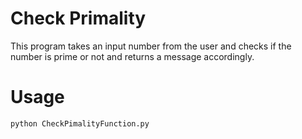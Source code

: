 # Check Primality
This program takes an input number from the user and checks if the number is prime or not and returns a message accordingly.

# Usage
```python
python CheckPimalityFunction.py
```
